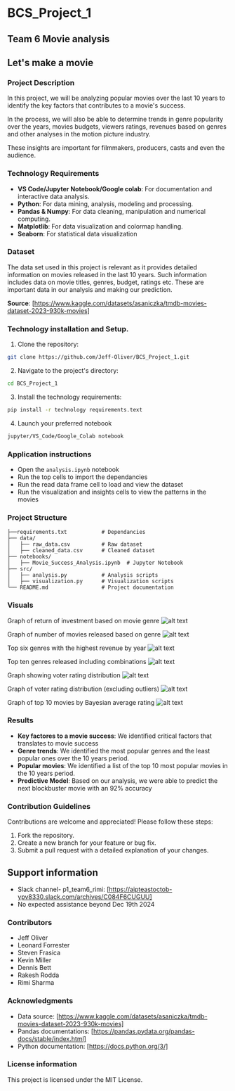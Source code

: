 
# BCS_Project_1

## Team 6 Movie analysis


## Let's make a movie

### Project Description

In this project, we will be analyzing popular movies over the last 10 years to identify the key factors that contributes to a movie's success.

In the process, we will also be able to determine trends in genre popularity over the years, movies budgets, viewers ratings, revenues based on genres and other analyses in the motion picture industry.

These insights are important for filmmakers, producers, casts and even the audience.



### Technology Requirements

- **VS Code/Jupyter Notebook/Google colab**: For documentation and interactive data analysis.
- **Python**: For data mining, analysis, modeling and processing.
- **Pandas & Numpy**: For data cleaning, manipulation and numerical computing.
- **Matplotlib**: For data visualization and colormap handling.
- **Seaborn**: For statistical data visualization



### Dataset

The data set used in this project is relevant as it provides detailed information on movies released in the last 10 years. Such information includes data on movie titles, genres, budget, ratings etc. These are important data in our analysis and making our prediction.

**Source**: [https://www.kaggle.com/datasets/asaniczka/tmdb-movies-dataset-2023-930k-movies]



### Technology installation and Setup.

1. Clone the repository:
```bash 
git clone https://github.com/Jeff-Oliver/BCS_Project_1.git
```

2. Navigate to the project's directory:
```bash
cd BCS_Project_1
```

3. Install the technology requirements:
```bash
pip install -r technology requirements.text
```

4. Launch your preferred notebook
```bash
jupyter/VS_Code/Google_Colab notebook
``` 


### Application instructions

- Open the `analysis.ipynb` notebook
- Run the top cells to import the dependancies 
- Run the read data frame cell to load and view the dataset
- Run the visualization and insights cells to view the patterns in the movies



### Project Structure

```
├──requirements.txt           # Dependancies
├── data/
│   ├── raw_data.csv          # Raw dataset
│   ├── cleaned_data.csv      # Cleaned dataset
├── notebooks/
│   ├── Movie_Success_Analysis.ipynb  # Jupyter Notebook
├── src/
│   ├── analysis.py           # Analysis scripts
│   ├── visualization.py      # Visualization scripts
└── README.md                 # Project documentation
```



### Visuals 

Graph of return of investment based on movie genre
![alt text](image.png)

Graph of number of movies released based on genre
![alt text](image-1.png)

Top six genres with the highest revenue by year
![alt text](image-2.png)

Top ten genres released including combinations
![alt text](image-3.png)

Graph showing voter rating distribution
![alt text](image-4.png)

Graph of voter rating distribution (excluding outliers)
![alt text](image-5.png)

Graph of top 10 movies by Bayesian average rating
![alt text](image-6.png)



### Results

- **Key factores to a movie success**: We identified critical factors that translates to movie success
- **Genre trends**: We identified the most popular genres and the least popular ones over the 10 years period.
- **Popular movies**: We identified a list of the top 10 most popular movies in the 10 years period.
- **Predictive Model**: Based on our analysis, we were able to predict the next blockbuster movie with an 92% accuracy 



### Contribution Guidelines
Contributions are welcome and appreciated! Please follow these steps:
1. Fork the repository.
2. Create a new branch for your feature or bug fix.
3. Submit a pull request with a detailed explanation of your changes.



## Support information 

- Slack channel- p1_team6_rimi: [https://aipteastoctob-ypv8330.slack.com/archives/C084F6CUGUU]
- No expected assistance beyond Dec 19th 2024



### Contributors

- Jeff Oliver
- Leonard Forrester
- Steven Frasica
- Kevin Miller
- Dennis Bett
- Rakesh Rodda
- Rimi Sharma



### Acknowledgments

- Data source: [https://www.kaggle.com/datasets/asaniczka/tmdb-movies-dataset-2023-930k-movies]
- Pandas documentations: [https://pandas.pydata.org/pandas-docs/stable/index.html]
- Python documentation: [https://docs.python.org/3/]



### License information

This project is licensed under the MIT License.
































